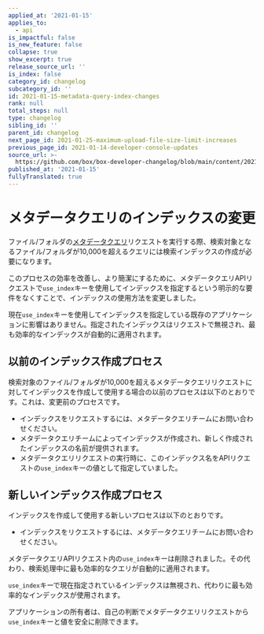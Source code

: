 ```yaml
---
applied_at: '2021-01-15'
applies_to:
  - api
is_impactful: false
is_new_feature: false
collapse: true
show_excerpt: true
release_source_url: ''
is_index: false
category_id: changelog
subcategory_id: ''
id: 2021-01-15-metadata-query-index-changes
rank: null
total_steps: null
type: changelog
sibling_id: ''
parent_id: changelog
next_page_id: 2021-01-25-maximum-upload-file-size-limit-increases
previous_page_id: 2021-01-14-developer-console-updates
source_url: >-
  https://github.com/box/box-developer-changelog/blob/main/content/2021/01-15-metadata-query-index-changes.md
published_at: '2021-01-15'
fullyTranslated: true
---
```

# メタデータクエリのインデックスの変更

ファイル/フォルダの[メタデータクエリ][mdq]リクエストを実行する際、検索対象となるファイル/フォルダが10,000を超えるクエリには検索インデックスの作成が必要になります。

このプロセスの効率を改善し、より簡潔にするために、メタデータクエリAPIリクエストで`use_index`キーを使用してインデックスを指定するという明示的な要件をなくすことで、インデックスの使用方法を変更しました。

<!-- more -->

現在`use_index`キーを使用してインデックスを指定している既存のアプリケーションに影響はありません。指定されたインデックスはリクエストで無視され、最も効率的なインデックスが自動的に適用されます。

## 以前のインデックス作成プロセス

検索対象のファイル/フォルダが10,000を超えるメタデータクエリリクエストに対してインデックスを作成して使用する場合の以前のプロセスは以下のとおりです。これは、変更前のプロセスです。

* インデックスをリクエストするには、メタデータクエリチームにお問い合わせください。
* メタデータクエリチームによってインデックスが作成され、新しく作成されたインデックスの名前が提供されます。
* メタデータクエリリクエストの実行時に、このインデックス名をAPIリクエストの`use_index`キーの値として指定していました。

## 新しいインデックス作成プロセス

インデックスを作成して使用する新しいプロセスは以下のとおりです。

* インデックスをリクエストするには、メタデータクエリチームにお問い合わせください。

メタデータクエリAPIリクエスト内の`use_index`キーは削除されました。その代わり、検索処理中に最も効率的なクエリが自動的に適用されます。

`use_index`キーで現在指定されているインデックスは無視され、代わりに最も効率的なインデックスが使用されます。

アプリケーションの所有者は、自己の判断でメタデータクエリリクエストから`use_index`キーと値を安全に削除できます。

[mdq]: g://metadata/queries/
